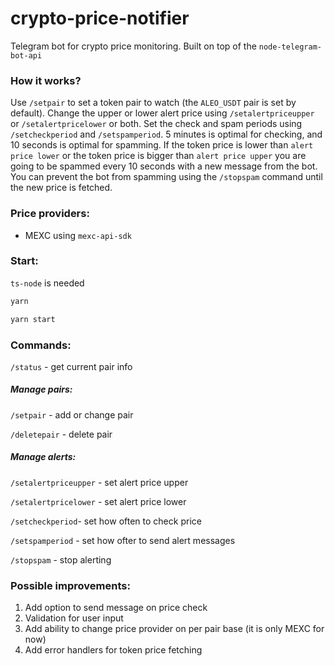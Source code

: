 # crypto-price-notifier

Telegram bot for crypto price monitoring. Built on top of the `node-telegram-bot-api`

### How it works?

Use `/setpair` to set a token pair to watch (the `ALEO_USDT` pair is set by default). Change the upper or lower alert price using `/setalertpriceupper` or `/setalertpricelower` or both. Set the check and spam periods using `/setcheckperiod` and `/setspamperiod`. 5 minutes is optimal for checking, and 10 seconds is optimal for spamming. If the token price is lower than `alert price lower` or the token price is bigger than `alert price upper` you are going to be spammed every 10 seconds with a new message from the bot. You can prevent the bot from spamming using the `/stopspam` command until the new price is fetched.

### Price providers:

- MEXC using `mexc-api-sdk`

### Start:

`ts-node` is needed

```bash
yarn
```

```bash
yarn start
```

### Commands:

`/status` - get current pair info

##### Manage pairs:

`/setpair` - add or change pair

`/deletepair` - delete pair

##### Manage alerts:

`/setalertpriceupper` - set alert price upper

`/setalertpricelower` - set alert price lower

`/setcheckperiod`- set how often to check price

`/setspamperiod` - set how ofter to send alert messages

`/stopspam` - stop alerting

### Possible improvements:

1. Add option to send message on price check
2. Validation for user input
3. Add ability to change price provider on per pair base (it is only MEXC for now)
4. Add error handlers for token price fetching
